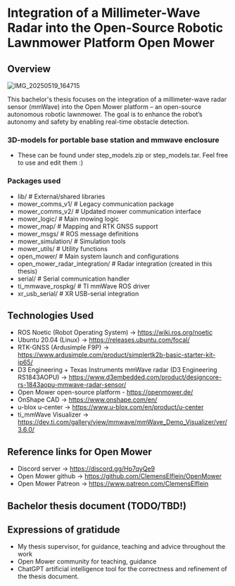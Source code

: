 # Integration of a Millimeter-Wave Radar into the Open-Source Robotic Lawnmower Platform Open Mower

## Overview

![IMG_20250519_164715](https://github.com/user-attachments/assets/bb0fcd7a-072e-48c4-9725-0293424676ff)

This bachelor's thesis focuses on the integration of a millimeter-wave radar sensor (mmWave) into the Open Mower platform – an open-source autonomous robotic lawnmower. The goal is to enhance the robot’s autonomy and safety by enabling real-time obstacle detection.

### 3D-models for portable base station and mmwave enclosure
- These can be found under step_models.zip or step_models.tar. Feel free to use and edit them :)

### Packages used
- lib/ # External/shared libraries
- mower_comms_v1/ # Legacy communication package
- mower_comms_v2/ # Updated mower communication interface
- mower_logic/ # Main mowing logic
- mower_map/ # Mapping and RTK GNSS support
- mower_msgs/ # ROS message definitions
- mower_simulation/ # Simulation tools
- mower_utils/ # Utility functions
- open_mower/ # Main system launch and configurations
- open_mower_radar_integration/ # Radar integration (created in this thesis)
- serial/ # Serial communication handler
- ti_mmwave_rospkg/ # TI mmWave ROS driver
- xr_usb_serial/ # XR USB-serial integration

## Technologies Used
- ROS Noetic (Robot Operating System) -> https://wiki.ros.org/noetic
- Ubuntu 20.04 (Linux) -> https://releases.ubuntu.com/focal/
- RTK-GNSS (Ardusimple F9P) -> https://www.ardusimple.com/product/simplertk2b-basic-starter-kit-ip65/
- D3 Engineering + Texas Instruments mmWave radar (D3 Engineering RS1843AOPU) -> https://www.d3embedded.com/product/designcore-rs-1843aopu-mmwave-radar-sensor/
- Open Mower open-source platform - https://openmower.de/
- OnShape CAD -> https://www.onshape.com/en/
- u-blox u-center -> https://www.u-blox.com/en/product/u-center
- ti_mmWave Visualizer -> https://dev.ti.com/gallery/view/mmwave/mmWave_Demo_Visualizer/ver/3.6.0/

## Reference links for Open Mower
- Discord server -> https://discord.gg/Hp7qyQe9
- Open Mower github -> https://github.com/ClemensElflein/OpenMower
- Open Mower Patreon -> https://www.patreon.com/ClemensElflein

## Bachelor thesis document (TODO/TBD!)


## Expressions of gratidude
- My thesis supervisor, for guidance, teaching and advice throughout the work
- Open Mower community for teaching, guidance
- ChatGPT artificial intelligence tool for the correctness and refinement of the thesis document.
